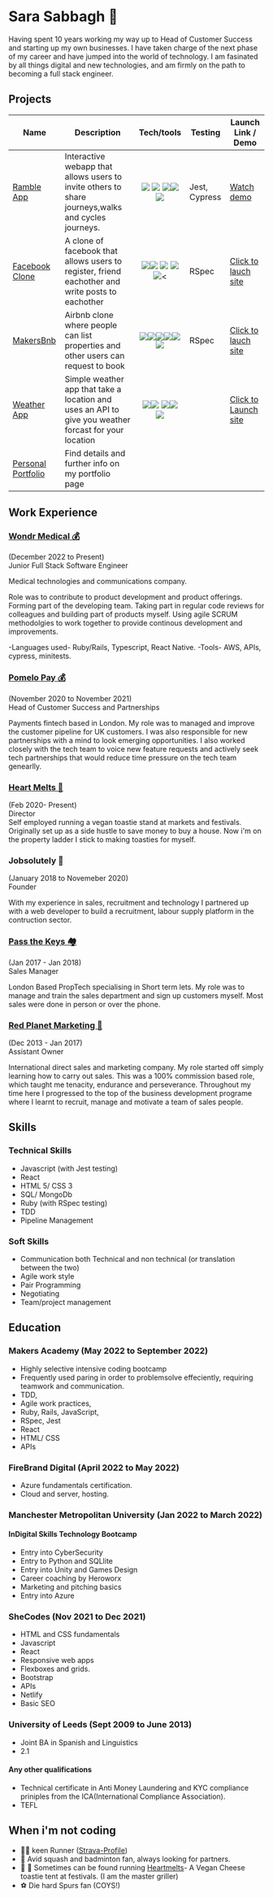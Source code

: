 <h1><div align="left"> Sara Sabbagh 👋</div></h1>

Having spent 10 years working my way up to Head of Customer Success and starting up my own businesses. I have taken charge of the next phase of my career and have jumped into the world of technology. I am fasinated by all things digital and new technologies, and am firmly on the path to becoming a full stack engineer.

## Projects

| Name                         | Description        | Tech/tools         |Testing| Launch Link / Demo |
| ---------------------------- | -----------------  | -----------------  |--------|-------------
| <a href= "https://github.com/Saraesabbagh/Ramble-App" >Ramble App</a>| Interactive webapp that allows users to invite others to share journeys,walks and cycles journeys.|<div align="center"> <img src="https://img.shields.io/badge/React-20232A?style=for-the-badge&logo=react&logoColor=61DAFB">  <img src="https://img.shields.io/badge/TypeScript-007ACC?style=for-the-badge&logo=typescript&logoColor=white"> <img src="https://img.shields.io/badge/HTML5-E34F26?style=for-the-badge&logo=html5&logoColor=white"><img src="https://img.shields.io/badge/CSS3-1572B6?style=for-the-badge&logo=css3&logoColor=white"> <br> <img src="https://img.shields.io/badge/Figma-F24E1E?style=for-the-badge&logo=figma&logoColor=white"></div>|Jest, Cypress|<a href="https://www.youtube.com/watch?v=Xpqo9LYWCCc" target="_blank">Watch demo</a>|
| <a href="https://github.com/Saraesabbagh/v3-fb/tree/main"> Facebook Clone </a> | A clone of facebook that allows users to register, friend eachother and write posts to eachother | <div align="center"><img src="https://img.shields.io/badge/React-20232A?style=for-the-badge&logo=react&logoColor=61DAFB"><img src="https://img.shields.io/badge/JavaScript-F7DF1E?style=for-the-badge&logo=javascript&logoColor=black"> <img src="https://img.shields.io/badge/MongoDB-4EA94B?style=for-the-badge&logo=mongodb&logoColor=white"> <img src="https://img.shields.io/badge/HTML5-E34F26?style=for-the-badge&logo=html5&logoColor=white"> <img src="https://img.shields.io/badge/CSS3-1572B6?style=for-the-badge&logo=css3&logoColor=white"><</div>|RSpec| <a href="https://v3-fb.vercel.app/">Click to lauch site</a>|           
<a href= "https://github.com/Saraesabbagh/Airbnb-Clone-sara" target="_blank">MakersBnb</a>| Airbnb clone where people can list properties and other users can request to book |<div align="center"> <img src="https://img.shields.io/badge/Ruby-CC342D?style=for-the-badge&logo=ruby&logoColor=white"><img src="https://img.shields.io/badge/PostgreSQL-316192?style=for-the-badge&logo=postgresql&logoColor=white"><img src="https://img.shields.io/badge/Bootstrap-563D7C?style=for-the-badge&logo=bootstrap&logoColor=white"><img src="https://img.shields.io/badge/HTML5-E34F26?style=for-the-badge&logo=html5&logoColor=white"><img src="https://img.shields.io/badge/CSS3-1572B6?style=for-the-badge&logo=css3&logoColor=white"><img src="https://img.shields.io/badge/Heroku-430098?style=for-the-badge&logo=heroku&logoColor=white"></div>|RSpec| <a href="https://officialmakersbnb.herokuapp.com/">Click to lauch site</a>|
<a href="https://github.com/Saraesabbagh/final-weather-react target=">Weather App</a>| Simple weather app that take a location and uses an API to give you weather forcast for your location |<div align="center"> <img src="https://img.shields.io/badge/JavaScript-F7DF1E?style=for-the-badge&logo=javascript&logoColor=black"><img src="https://img.shields.io/badge/React-20232A?style=for-the-badge&logo=react&logoColor=61DAFB"> <img  src="https://img.shields.io/badge/HTML5-E34F26?style=for-the-badge&logo=html5&logoColor=white"><img src="https://img.shields.io/badge/CSS3-1572B6?style=for-the-badge&logo=css3&logoColor=white"><img src="https://img.shields.io/badge/Netlify-00C7B7?style=for-the-badge&logo=netlify&logoColor=white"></div> | |<a href="https://jovial-darwin-8e70ec.netlify.app/" target="_blank"> Click to Launch site </a>
|<a href="https://cocky-kalam-4edd5e.netlify.app/" target="_blank">Personal Portfolio</a>|Find details and further info on my portfolio page|

## Work Experience
### <a href="https://wondrmedical.net/" target="_blank" >Wondr Medical 💰</a> 
(December 2022 to Present)
<br>
Junior Full Stack Software Engineer

Medical technologies and communications company. 

Role was to contribute to product development and product offerings. Forming part of the developing team. Taking part in regular code reviews for colleagues and building part of products myself. Using agile SCRUM methodolgies to work together to provide continous development and improvements. 

-Languages used- Ruby/Rails, Typescript, React Native. 
-Tools- AWS, APIs, cypress, minitests. 

### <a href="https://www.pomelopay.com/" target="_blank" >Pomelo Pay 💰</a> 
(November 2020 to November 2021) 
<br>
Head of Customer Success and Partnerships

Payments fintech based in London. My role was to managed and improve the customer pipeline for UK customers. I was also responsible for new partnerships with a mind to look emerging opportunities. I also worked closely with the tech team to voice new feature requests and actively seek tech partnerships that would reduce time pressure on the tech team genearlly. 
### <a href="https://www.instagram.com/heartmeltstoasties/?hl=en" target="_blank">Heart Melts 🧀</a>
(Feb 2020- Present)<br>
Director
<br>
Self employed running a vegan toastie stand at markets and festivals. Originally set up as a side hustle to save money to buy a house. Now i'm on the property ladder I stick to making toasties for myself. 


### Jobsolutely 👷
(January 2018 to Novemeber 2020)  
Founder 

With my experience in sales, recruitment and technology I partnered up with a web developer to build a recruitment, labour supply platform in the contruction sector. 

### <a href="https://www.passthekeys.co.uk/?utm_source=adwords&utm_medium=ppc&utm_term=pass%20the%20keys&utm_campaign=%23LD+-+Search+-+Host+Acquisition+-+LKS+-+Big+City+-+Manchester&hsa_acc=9749918655&hsa_cam=12876686865&hsa_grp=116692663130&hsa_ad=517659866098&hsa_src=g&hsa_tgt=kwd-439543428234&hsa_kw=pass%20the%20keys&hsa_mt=e&hsa_net=adwords&hsa_ver=3&gclid=CjwKCAjwyaWZBhBGEiwACslQo-QuylaY3Tps3Nv0pgGiREcH_thAbJ4P3Rro48-X9bgq2pv_G2g4shoC26AQAvD_BwE" target="_blank" >Pass the Keys 🏘️</a>
(Jan 2017 - Jan 2018)
<br>
Sales Manager

London Based PropTech specialising in Short term lets. My role was to manage and train the sales department and sign up customers myself. Most sales were done in person or over the phone. 

### <a href="https://www.linkedin.com/company/red-planet-marketing-ltd/" target="_blank" >Red Planet Marketing 🤝</a>
(Dec 2013 - Jan 2017)
<br>
Assistant Owner

International direct sales and marketing company. My role started off simply learning how to carry out sales. This was a 100% commission based role, which taught me tenacity, endurance and perseverance. Throughout my time here I progressed to the top of the business development programe where I learnt to recruit, manage and motivate a team of sales people.  



## Skills

### Technical Skills
- Javascript (with Jest testing)
- React
- HTML 5/ CSS 3
- SQL/ MongoDb
- Ruby (with RSpec testing)
- TDD
- Pipeline Management
### Soft Skills
- Communication both Technical and non technical (or translation between the two)
- Agile work style
- Pair Programming
- Negotiating
- Team/project management


## Education

### Makers Academy (May 2022 to September 2022)
- Highly selective intensive coding bootcamp
- Frequently used paring in order to problemsolve effeciently, requiring teamwork and communication.
- TDD, 
- Agile work practices,
- Ruby, Rails, JavaScript,
- RSpec, Jest
- React
- HTML/ CSS
- APIs
### FireBrand Digital (April 2022 to May 2022)
- Azure fundamentals certification. 
- Cloud and server, hosting.

### Manchester Metropolitan University (Jan 2022 to March 2022)
#### InDigital Skills Technology Bootcamp
- Entry into CyberSecurity
- Entry to Python and SQLlite
- Entry into Unity and Games Design
- Career coaching by Heroworx
- Marketing and pitching basics
- Entry into Azure 
### SheCodes (Nov 2021 to Dec 2021)
- HTML and CSS fundamentals
- Javascript
- React
- Responsive web apps
- Flexboxes and grids. 
- Bootstrap
- APIs
- Netlify
- Basic SEO

### University of Leeds (Sept 2009 to June 2013)

- Joint BA in Spanish and Linguistics
- 2.1


#### Any other qualifications
- Technical certificate in Anti Money Laundering and KYC compliance priniples from the ICA(International Compliance Association).
- TEFL


## When i'm not coding
- 🏃‍♀️ keen Runner (<a href="https://www.strava.com/athletes/105594035" target="_blank">Strava-Profile</a>) 
- 🏸  Avid squash and badminton fan, always looking for partners.
- 🧀 🥪 Sometimes can be found running <a href="https://www.instagram.com/heartmeltstoasties/?hl=en" target="_blank">Heartmelts</a>- A Vegan Cheese toastie tent at festivals. (I am the master griller)
- ⚽ Die hard Spurs fan (COYS!)


